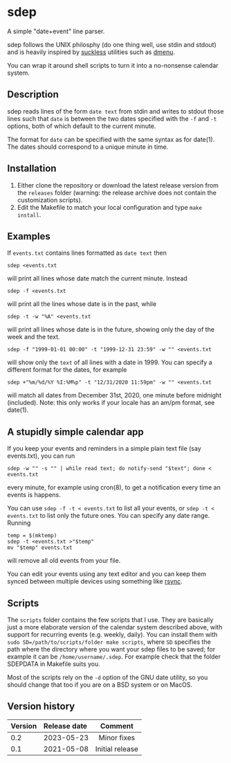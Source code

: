 # sdep

A simple "date+event" line parser.

sdep follows the UNIX philosphy (do one thing well, use stdin and stdout)
and is heavily inspired by [suckless](https://suckless.org) utilities
such as [dmenu](https://tools.suckless.org/dmenu/).

You can wrap it around shell scripts to turn it into a no-nonsense
calendar system.

## Description

sdep reads lines of the form `date text` from stdin and writes to stdout
those lines such that `date` is between the two dates specified with the
`-f` and `-t` options, both of which default to the current minute.

The format for `date` can be specified with the same syntax as for
date(1).  The dates should correspond to a unique minute in time.

## Installation

1. Either clone the repository or download the latest release version
   from the `releases` folder (warning: the release archive does not
   contain the customization scripts).
2. Edit the Makefile to match your local configuration and type
   `make install`.

## Examples

If `events.txt` contains lines formatted as `date text` then

```
sdep <events.txt
```

will print all lines whose date match the current minute. Instead

```
sdep -f <events.txt
```

will print all the lines whose date is in the past, while

```
sdep -t -w "%A" <events.txt
```

will print all lines whose date is in the future, showing only the day
of the week and the text.

```
sdep -f "1999-01-01 00:00" -t "1999-12-31 23:59" -w "" <events.txt
```

will show only the `text` of all lines with a date in 1999. You can
specify a different format for the dates, for example

```
sdep +"%m/%d/%Y %I:%M%p" -t "12/31/2020 11:59pm" -w "" <events.txt
```

will match all dates from December 31st, 2020, one minute before midnight
(included). Note: this only works if your locale has an am/pm format,
see date(1).

## A stupidly simple calendar app

If you keep your events and reminders in a simple plain text file (say
events.txt), you can run

```
sdep -w "" -s "" | while read text; do notify-send "$text"; done < events.txt
```

every minute, for example using cron(8), to get a notification every
time an events is happens.

You can use `sdep -f -t < events.txt` to list all your events, or 
`sdep -t < events.txt`
to list only the future ones. You can specify any date range. Running

```
temp = $(mktemp)
sdep -t <events.txt >"$temp"
mv "$temp" events.txt
```

will remove all old events from your file.

You can edit your events using any text editor and you can
keep them synced between multiple devices using something like
[rsync](https://rsync.samba.org/).

## Scripts

The `scripts` folder contains the few scripts that I use. They are
basically just a more elaborate version of the calendar system described
above, with support for recurring events (e.g. weekly, daily). You
can install them with `sudo SD=/path/to/scripts/folder make scripts`,
where `SD` specifies the path where the directory where you want your
sdep files to be saved; for example it can be `/home/username/.sdep`.
For example check that the folder SDEPDATA in Makefile suits you.

Most of the scripts rely on the `-d` option of the GNU date utility,
so you should change that too if you are on a BSD system or on MacOS.

## Version history

| Version | Release date | Comment         |
|:--------|:-------------|:---------------:|
| 0.2     | 2023-05-23   | Minor fixes     |
| 0.1     | 2021-05-08   | Initial release |

